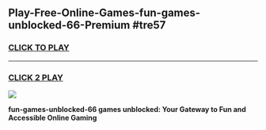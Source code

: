 
## Play-Free-Online-Games-fun-games-unblocked-66-Premium #tre57
<h3>
<a href="https://premium.freeplayer.one?title=fun-games-unblocked-66&ref=8M">CLICK TO PLAY</a></h3>
<hr>

<h3>
<a href="https://premium.freeplayer.one?title=fun-games-unblocked-66&ref=8M">CLICK 2 PLAY</a>
  
</h3>

<a href="https://premium.freeplayer.one?title=fun-games-unblocked-66&ref=8M"><img src="https://clearcache.store/games.png"></a>


**fun-games-unblocked-66 games unblocked: Your Gateway to Fun and Accessible Online Gaming**
